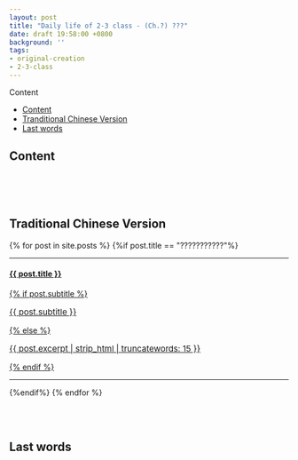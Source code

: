 ```yaml
---
layout: post
title: "Daily life of 2-3 class - (Ch.?) ???"
date: draft 19:58:00 +0800
background: ''
tags: 
- original-creation
- 2-3-class
---
```


<style>
    img{
        width: 100%;
        height: 100%;
        display:block;
        vertical-align: middle;
    }
</style>

<div class="table-content">
    <p>Content</p>
    <p>
    <ul>
    <li><a href="#set-A">Content</a></li>
    <li><a href="#set-B">Tranditional Chinese Version</a></li>
    <li><a href="#set-C">Last words</a></li>
    </ul>
    </p>
</div>

<p><div class="left-margin" id="set-A"><h2>Content</h2></div></p>
<table>

</table>
<br><br>

<p><div class="left-margin" id="set-B"><h2>Traditional Chinese Version</h2></div></p>
<p>
            {% for post in site.posts %}
                {%if post.title == "???????????"%}
                <hr>
                <div>
                <a href="{{ site.baseurl }}{{ post.url }}"><h4>{{ post.title }}</h4>
                  {% if post.subtitle %}
                  <p style="font-size:15px">{{ post.subtitle }}</p>
                  {% else %}
                  <p style="font-size:15px">{{ post.excerpt | strip_html | truncatewords: 15 }}</p>
                  {% endif %}
                </a>
                </div>
                <hr>
                {%endif%}
            {% endfor %}    
</p>
<br><br>
<p><div class="left-margin" id="set-C"><h2>Last words</h2></div></p>